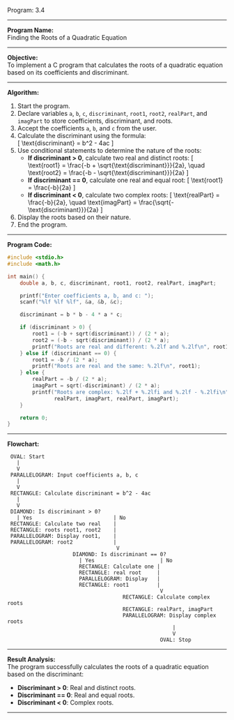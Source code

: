 Program: 3.4

---

**Program Name:**  
Finding the Roots of a Quadratic Equation

---

**Objective:**  
To implement a C program that calculates the roots of a quadratic equation based on its coefficients and discriminant.

---

**Algorithm:**  
1. Start the program.  
2. Declare variables `a`, `b`, `c`, `discriminant`, `root1`, `root2`, `realPart`, and `imagPart` to store coefficients, discriminant, and roots.  
3. Accept the coefficients `a`, `b`, and `c` from the user.  
4. Calculate the discriminant using the formula:  
   \[
   \text{discriminant} = b^2 - 4ac
   \]  
5. Use conditional statements to determine the nature of the roots:  
   - **If discriminant > 0**, calculate two real and distinct roots:
     \[
     \text{root1} = \frac{-b + \sqrt{\text{discriminant}}}{2a}, \quad \text{root2} = \frac{-b - \sqrt{\text{discriminant}}}{2a}
     \]  
   - **If discriminant == 0**, calculate one real and equal root:
     \[
     \text{root1} = \frac{-b}{2a}
     \]  
   - **If discriminant < 0**, calculate two complex roots:
     \[
     \text{realPart} = \frac{-b}{2a}, \quad \text{imagPart} = \frac{\sqrt{-\text{discriminant}}}{2a}
     \]  
6. Display the roots based on their nature.  
7. End the program.

---

**Program Code:**

```c
#include <stdio.h>
#include <math.h>

int main() {
    double a, b, c, discriminant, root1, root2, realPart, imagPart;

    printf("Enter coefficients a, b, and c: ");
    scanf("%lf %lf %lf", &a, &b, &c);

    discriminant = b * b - 4 * a * c;

    if (discriminant > 0) {
        root1 = (-b + sqrt(discriminant)) / (2 * a);
        root2 = (-b - sqrt(discriminant)) / (2 * a);
        printf("Roots are real and different: %.2lf and %.2lf\n", root1, root2);
    } else if (discriminant == 0) {
        root1 = -b / (2 * a);
        printf("Roots are real and the same: %.2lf\n", root1);
    } else {
        realPart = -b / (2 * a);
        imagPart = sqrt(-discriminant) / (2 * a);
        printf("Roots are complex: %.2lf + %.2lfi and %.2lf - %.2lfi\n",
               realPart, imagPart, realPart, imagPart);
    }

    return 0;
}
```

---

**Flowchart:**

```plaintext
 OVAL: Start
   |
   V
 PARALLELOGRAM: Input coefficients a, b, c
   |
   V
 RECTANGLE: Calculate discriminant = b^2 - 4ac
   |
   V
 DIAMOND: Is discriminant > 0?
   | Yes                          | No
 RECTANGLE: Calculate two real    |
 RECTANGLE: roots root1, root2    |
 PARALLELOGRAM: Display root1,    | 
 PARALLELOGRAM: root2             | 
                                   V
                     DIAMOND: Is discriminant == 0?
                       | Yes                     | No
                       RECTANGLE: Calculate one |
                       RECTANGLE: real root     |
                       PARALLELOGRAM: Display   |
                       RECTANGLE: root1         |
                                                 V
                                     RECTANGLE: Calculate complex roots
                                     RECTANGLE: realPart, imagPart
                                     PARALLELOGRAM: Display complex roots
                                                     |
                                                     V
                                                 OVAL: Stop
```

---

**Result Analysis:**  
The program successfully calculates the roots of a quadratic equation based on the discriminant:  
- **Discriminant > 0**: Real and distinct roots.  
- **Discriminant == 0**: Real and equal roots.  
- **Discriminant < 0**: Complex roots.  

---
